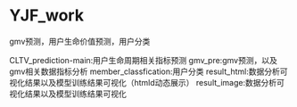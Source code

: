 # YJF_work
gmv预测，用户生命价值预测，用户分类

CLTV_prediction-main:用户生命周期相关指标预测
gmv_pre:gmv预测，以及gmv相关数据指标分析
member_classfication:用户分类
result_html:数据分析可视化结果以及模型训练结果可视化（htmld动态展示）
result_image:数据分析可视化结果以及模型训练结果可视化
